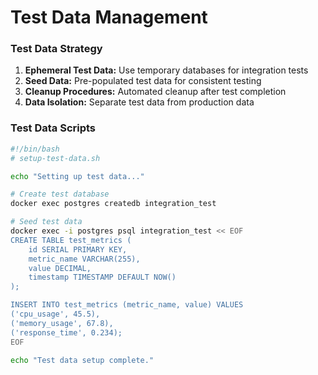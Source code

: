# Test Data Management

### Test Data Strategy

1. **Ephemeral Test Data:** Use temporary databases for integration tests
2. **Seed Data:** Pre-populated test data for consistent testing
3. **Cleanup Procedures:** Automated cleanup after test completion
4. **Data Isolation:** Separate test data from production data

### Test Data Scripts

```bash
#!/bin/bash
# setup-test-data.sh

echo "Setting up test data..."

# Create test database
docker exec postgres createdb integration_test

# Seed test data
docker exec -i postgres psql integration_test << EOF
CREATE TABLE test_metrics (
    id SERIAL PRIMARY KEY,
    metric_name VARCHAR(255),
    value DECIMAL,
    timestamp TIMESTAMP DEFAULT NOW()
);

INSERT INTO test_metrics (metric_name, value) VALUES
('cpu_usage', 45.5),
('memory_usage', 67.8),
('response_time', 0.234);
EOF

echo "Test data setup complete."
```